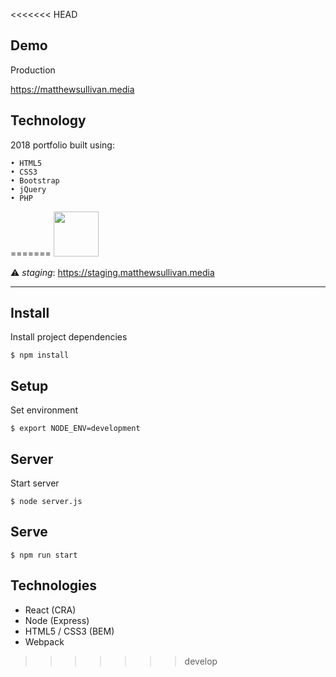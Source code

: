 <<<<<<< HEAD


## Demo

Production

https://matthewsullivan.media

## Technology

2018 portfolio built using:

    • HTML5
    • CSS3
    • Bootstrap
    • jQuery
    • PHP
=======
<img src="https://static.matthewsullivan.media/logo--circle.png" height="72" width="72">

:warning: _staging_: https://staging.matthewsullivan.media

<hr>

## Install

Install project dependencies

    $ npm install

## Setup

Set environment

    $ export NODE_ENV=development

## Server

Start server

    $ node server.js

## Serve

    $ npm run start

## Technologies

* React (CRA)
* Node (Express)
* HTML5 / CSS3 (BEM) 
* Webpack 

>>>>>>> develop

